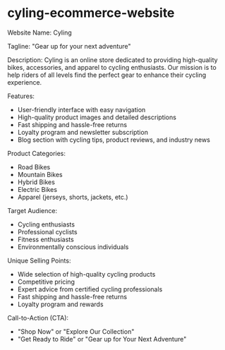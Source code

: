 # cyling-ecommerce-website
Website Name: Cyling

Tagline: "Gear up for your next adventure"

Description: Cyling is an online  store dedicated to providing high-quality bikes,
accessories, and apparel to cycling enthusiasts. Our mission is to help riders of all levels
find the perfect gear to enhance their cycling experience.

Features:

- User-friendly interface with easy navigation
- High-quality product images and detailed descriptions
- Fast shipping and hassle-free returns
- Loyalty program and newsletter subscription
- Blog section with cycling tips, product reviews, and industry news

Product Categories:

- Road Bikes
- Mountain Bikes
- Hybrid Bikes
- Electric Bikes
- Apparel (jerseys, shorts, jackets, etc.)

Target Audience:

- Cycling enthusiasts
- Professional cyclists
- Fitness enthusiasts
- Environmentally conscious individuals

Unique Selling Points:

- Wide selection of high-quality cycling products
- Competitive pricing
- Expert advice from certified cycling professionals
- Fast shipping and hassle-free returns
- Loyalty program and rewards

Call-to-Action (CTA):

- "Shop Now" or "Explore Our Collection"
- "Get Ready to Ride" or "Gear up for Your Next Adventure"
